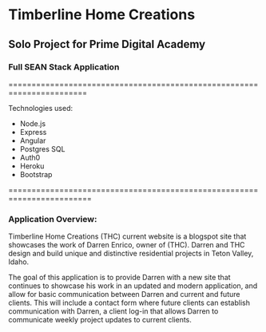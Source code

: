# Timberline Home Creations
## Solo Project for Prime Digital Academy
### Full SEAN Stack Application

=======================================================================

Technologies used:
- Node.js
- Express
- Angular
- Postgres SQL
- Auth0
- Heroku
- Bootstrap


========================================================================

### Application Overview:
Timberline Home Creations (THC) current website is a blogspot site that showcases the work of Darren Enrico, owner of (THC). 
Darren and THC design and build unique and distinctive residential projects in Teton Valley, Idaho. 

The goal of this application is to provide Darren with a new site that continues to showcase his work in an updated and 
modern application, and allow for basic communication between Darren and current and future clients. This will include a contact 
form where future clients can establish communication with Darren, a client log-in that allows Darren 
to communicate weekly project updates to current clients. 
